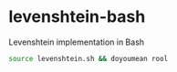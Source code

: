 # levenshtein-bash

Levenshtein implementation in Bash

```bash
source levenshtein.sh && doyoumean rool
 ```
